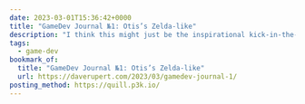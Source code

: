```yaml
---
date: 2023-03-01T15:36:42+0000
title: "GameDev Journal №1: Otis’s Zelda-like"
description: "I think this might just be the inspirational kick-in-the-pants I’ve needed to re-explore this hobby myself! 🐰🕳️"
tags:
  - game-dev
bookmark_of:
  title: "GameDev Journal №1: Otis’s Zelda-like"
  url: https://daverupert.com/2023/03/gamedev-journal-1/
posting_method: https://quill.p3k.io/
---
```


